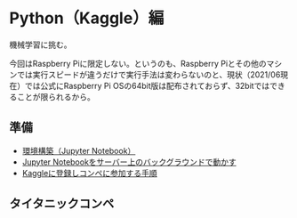 # Python（Kaggle）編

機械学習に挑む。

今回はRaspberry Piに限定しない。というのも、Raspberry Piとその他のマシンでは実行スピードが違うだけで実行手法は変わらないのと、現状（2021/06現在）では公式にRaspberry Pi OSの64bit版は配布されておらず、32bitではできることが限られるから。

## 準備

* [環境構築（Jupyter Notebook）](notebook.html)
* [Jupyter Notebookをサーバー上のバックグラウンドで動かす](background.html)
* [Kaggleに登録しコンペに参加する手順](register.html)

## タイタニックコンペ

